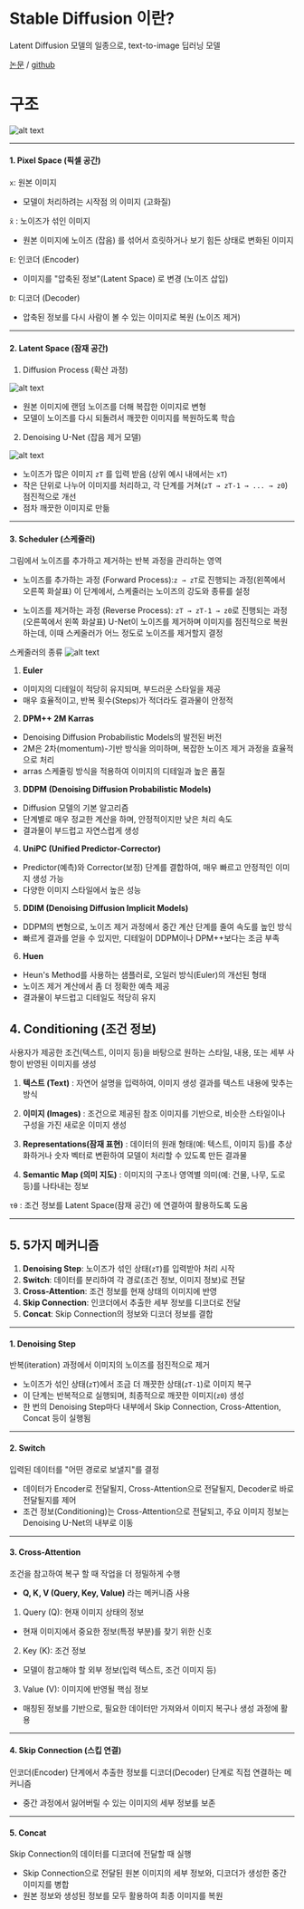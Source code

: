 # Stable Diffusion 이란?

Latent Diffusion 모델의 일종으로, text-to-image 딥러닝 모델



[논문](https://arxiv.org/abs/2112.10752)    /   [github](https://github.com/CompVis/stable-diffusion)



# 구조

![alt text](image/image01.png)


---

#### 1. Pixel Space (픽셀 공간)

`x`: 원본 이미지

- 모델이 처리하려는 시작점 의 이미지 (고화질)

`x̃` : 노이즈가 섞인 이미지

- 원본 이미지에 노이즈 (잡음) 를 섞어서 흐릿하거나 보기 힘든 상태로 변화된 이미지

`E`: 인코더 (Encoder)

- 이미지를 "압축된 정보"(Latent Space) 로 변경 (노이즈 삽입)

`D`: 디코더 (Decoder)

- 압축된 정보를 다시 사람이 볼 수 있는 이미지로 복원 (노이즈 제거)


---

#### 2. Latent Space (잠재 공간)

1. Diffusion Process (확산 과정)

![alt text](image/image02.png)

- 원본 이미지에 랜덤 노이즈를 더해 복잡한 이미지로 변형
- 모델이 노이즈를 다시 되돌려서 깨끗한 이미지를 복원하도록 학습


2. Denoising U-Net (잡음 제거 모델)

![alt text](image/image03.png)



- 노이즈가 많은 이미지 `zT` 를 입력 받음 (상위 예시 내에서는 `xT`)
- 작은 단위로 나누어 이미지를 처리하고, 각 단계를 거쳐(`zT → zT-1 → ... → z0`) 점진적으로 개선
- 점차 깨끗한 이미지로 만듦
---

#### 3. Scheduler (스케줄러)

그림에서 노이즈를 추가하고 제거하는 반복 과정을 관리하는 영역

- 노이즈를 추가하는 과정 (Forward Process):`z → zT`로 진행되는 과정(왼쪽에서 오른쪽 화살표)
이 단계에서, 스케줄러는 노이즈의 강도와 종류를 설정

- 노이즈를 제거하는 과정 (Reverse Process): `zT → zT-1 → z0`로 진행되는 과정(오른쪽에서 왼쪽 화살표)
U-Net이 노이즈를 제거하며 이미지를 점진적으로 복원하는데, 이때 스케줄러가 어느 정도로 노이즈를 제거할지 결정

스케줄러의 종류
![alt text](image/image04.png)

1. **Euler**
- 이미지의 디테일이 적당히 유지되며, 부드러운 스타일을 제공
- 매우 효율적이고, 반복 횟수(Steps)가 적더라도 결과물이 안정적

2. **DPM++ 2M Karras**
- Denoising Diffusion Probabilistic Models의 발전된 버전
- 2M은 2차(momentum)-기반 방식을 의미하며, 복잡한 노이즈 제거 과정을 효율적으로 처리
- arras 스케줄링 방식을 적용하여 이미지의 디테일과 높은 품질

3. **DDPM (Denoising Diffusion Probabilistic Models)**
- Diffusion 모델의 기본 알고리즘
- 단계별로 매우 정교한 계산을 하며, 안정적이지만 낮은 처리 속도
- 결과물이 부드럽고 자연스럽게 생성

4. **UniPC (Unified Predictor-Corrector)**
- Predictor(예측)와 Corrector(보정) 단계를 결합하여, 매우 빠르고 안정적인 이미지 생성 가능
- 다양한 이미지 스타일에서 높은 성능

5. **DDIM (Denoising Diffusion Implicit Models)**
- DDPM의 변형으로, 노이즈 제거 과정에서 중간 계산 단계를 줄여 속도를 높인 방식
- 빠르게 결과를 얻을 수 있지만, 디테일이 DDPM이나 DPM++보다는 조금 부족

6. **Huen**
- Heun's Method를 사용하는 샘플러로, 오일러 방식(Euler)의 개선된 형태
- 노이즈 제거 계산에서 좀 더 정확한 예측 제공
- 결과물이 부드럽고 디테일도 적당히 유지

## 4. Conditioning (조건 정보)

사용자가 제공한 조건(텍스트, 이미지 등)을 바탕으로 원하는 스타일, 내용, 또는 세부 사항이 반영된 이미지를 생성


1. **텍스트 (Text)** : 자연어 설명을 입력하여, 이미지 생성 결과를 텍스트 내용에 맞추는 방식

2. **이미지 (Images)** : 조건으로 제공된 참조 이미지를 기반으로, 비슷한 스타일이나 구성을 가진 새로운 이미지 생성

3. **Representations(잠재 표현)** : 데이터의 원래 형태(예: 텍스트, 이미지 등)를 추상화하거나 숫자 벡터로 변환하여 모델이 처리할 수 있도록 만든 결과물

4. **Semantic Map (의미 지도)** : 이미지의 구조나 영역별 의미(예: 건물, 나무, 도로 등)를 나타내는 정보


`τθ` : 조건 정보를 Latent Space(잠재 공간) 에 연결하여 활용하도록 도움



---

## 5. 5가지 메커니즘

1. **Denoising Step**: 노이즈가 섞인 상태(`zT`)를 입력받아 처리 시작
2. **Switch**: 데이터를 분리하여 각 경로(조건 정보, 이미지 정보)로 전달
3. **Cross-Attention**: 조건 정보를 현재 상태의 이미지에 반영
4. **Skip Connection**: 인코더에서 추출한 세부 정보를 디코더로 전달
5. **Concat**: Skip Connection의 정보와 디코더 정보를 결합

---

#### 1. Denoising Step

반복(iteration) 과정에서 이미지의 노이즈를 점진적으로 제거

- 노이즈가 섞인 상태(`zT`)에서 조금 더 깨끗한 상태(`zT-1`)로 이미지 복구
- 이 단계는 반복적으로 실행되며, 최종적으로 깨끗한 이미지(`z0`) 생성
- 한 번의 Denoising Step마다 내부에서 Skip Connection, Cross-Attention, Concat 등이 실행됨

---

#### 2. Switch

입력된 데이터를 "어떤 경로로 보낼지"를 결정

- 데이터가 Encoder로 전달될지, Cross-Attention으로 전달될지, Decoder로 바로 전달될지를 제어
- 조건 정보(Conditioning)는 Cross-Attention으로 전달되고, 주요 이미지 정보는 Denoising U-Net의 내부로 이동

---

#### 3. Cross-Attention

조건을 참고하여 복구 할 때 작업을 더 정밀하게 수행

- **Q, K, V (Query, Key, Value)** 라는 메커니즘 사용

1)  Query (Q): 현재 이미지 상태의 정보
- 현재 이미지에서 중요한 정보(특정 부분)를 찾기 위한 신호

2)  Key (K): 조건 정보
- 모델이 참고해야 할 외부 정보(입력 텍스트, 조건 이미지 등)

3)  Value (V): 이미지에 반영될 핵심 정보
- 매칭된 정보를 기반으로, 필요한 데이터만 가져와서 이미지 복구나 생성 과정에 활용

---

#### 4. Skip Connection (스킵 연결)

인코더(Encoder) 단계에서 추출한 정보를 디코더(Decoder) 단계로 직접 연결하는 메커니즘

- 중간 과정에서 잃어버릴 수 있는 이미지의 세부 정보를 보존

---

#### 5. Concat

Skip Connection의 데이터를 디코더에 전달할 때 실행

- Skip Connection으로 전달된 원본 이미지의 세부 정보와, 디코더가 생성한 중간 이미지를 병합
- 원본 정보와 생성된 정보를 모두 활용하여 최종 이미지를 복원


